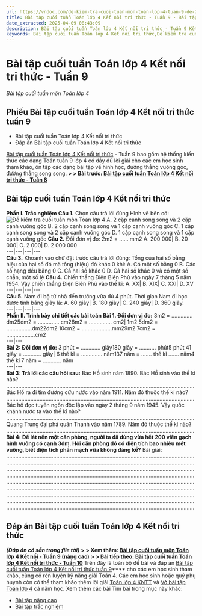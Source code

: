```yaml
---
url: https://vndoc.com/de-kiem-tra-cuoi-tuan-mon-toan-lop-4-tuan-9-de-2-151794
title: Bài tập cuối tuần Toán lớp 4 Kết nối tri thức - Tuần 9 - Bài tập cuối tuần môn Toán lớp 4 - VnDoc.com
date_extracted: 2025-04-09 08:43:09
description: Bài tập cuối tuần Toán lớp 4 Kết nối tri thức - Tuần 9 Kết nối có đáp án giúp các em học sinh ôn tập, nâng cao kỹ năng giải Toán.
keywords: Bài tập cuối tuần Toán lớp 4 Kết nối tri thức,Đề kiểm tra cuối tuần môn Toán lớp 4 Tuần 9,Đề kiểm tra cuối tuần môn Toán lớp 4,Bài tập cuối tuần môn Toán lớp 4,bài tập cuối tuần lớp 4 môn toán Kết nối tuần 9,bài tập tuần 9 toán 4 kết nối,đề kiểm tra tuần 9 toán 4 kết nối,phiếu bài tập cuối tuần môn toán lớp 4 kết nối tuần 9,giải Toán lớp 4,giải bài tập toán 4,toán lớp 4,bài tập toán lớp 4,bài tập toán lớp 4 chương 2
---
```


# Bài tập cuối tuần Toán lớp 4 Kết nối tri thức - Tuần 9
 _Bài tập cuối tuần môn Toán lớp 4_
## Phiếu Bài tập cuối tuần Toán lớp 4 Kết nối tri thức tuần 9
  * Bài tập cuối tuần Toán lớp 4 Kết nối tri thức
  * Đáp án Bài tập cuối tuần Toán lớp 4 Kết nối tri thức

[Bài tập cuối tuần Toán lớp 4 Kết nối tri thức](<https://vndoc.com/bai-tap-cuoi-tuan-toan-lop-4-ket-noi>) \- Tuần 9 bao gồm hệ thống kiến thức các dạng Toán tuần 9 lớp 4 có đầy đủ lời giải cho các em học sinh tham khảo, ôn tập các dạng bài tập về hình học, đường thẳng vuông góc, đường thẳng song song.
**> > Bài trước: [Bài tập cuối tuần Toán lớp 4 Kết nối tri thức - Tuần 8](<https://vndoc.com/de-kiem-tra-cuoi-tuan-mon-toan-lop-4-tuan-8-de-2-150410>)**
## Bài tập cuối tuần Toán lớp 4 Kết nối tri thức
**Phần I. Trắc nghiệm**
**Câu 1.** Chọn câu trả lời đúng
Hình vẽ bên có:
![Đề kiểm tra cuối tuần môn Toán lớp 4](https://i.vdoc.vn/data/image/2018/08/29/de-kiem-tra-cuoi-tuan-mon-toan-lop-4-tuan-9-de-2-a.png)
A. 2 cặp cạnh song song và 2 cặp cạnh vuông góc
B. 2 cặp cạnh song song và 1 cặp cạnh vuông góc
C. 1 cặp cạnh song song và 2 cặp cạnh vuông góc
D. 1 cặp cạnh song song và 1 cặp cạnh vuông góc
**Câu 2.** Đổi đơn vị đo: 2m2 = …… mm2
A. 200 000| B. 20 000| C. 2 000| D. 2 000 000  
---|---|---|---  
**Câu 3.** Khoanh vào chữ đặt trước câu trả lời đúng:
Tổng của hai số bằng hiệu của hai số đó mà tổng \(hiệu\) đó khác 0 khi:
A. Có một số bằng 0
B. Các số hạng đều bằng 0
C. Cả hai số khác 0
D. Cả hai số khác 0 và có một số chẵn, một số lẻ
**Câu 4.** Chiến thắng Điện Biên Phủ vào ngày 7 tháng 5 năm 1954. Vậy chiến thắng Điện Biên Phủ vào thế kỉ:
A. XX| B. XIX| C. XXI| D. XV  
---|---|---|---  
**Câu 5.** Nam đi bộ từ nhà đến trường vừa đủ 4 phút. Thời gian Nam đi học được tính bằng giây là:
A. 60 giây| B. 180 giây| C. 240 giây| D. 360 giây.  
---|---|---|---  
**Phần II. Trình bày chi tiết các bài toán**
**Bài 1. Đổi đơn vị đo:**
3m2 = ………….. dm25dm2 = ………….. cm28m2 = …………… cm2| 1m2 5dm2 = ……………..dm22dm2 10cm2 = ………………..mm29m2 7cm2 = ……………….cm2  
---|---  
**Bài 2: Đổi đơn vị đo:**
3 phút = …………. giây180 giây = ……….. phút5 phút 41 giây = ………… giây| 6 thế kỉ = ………….. năm137 năm = ….… thế kỉ ……. năm4 thế kỉ 7 năm = ………… năm  
---|---  
**Bài 3: Trả lời các câu hỏi sau:**
Bác Hồ sinh năm 1890. Bác Hồ sinh vào thế kỉ nào?
…………………………………………………………………………………………………….………
Bác Hồ ra đi tìm đường cứu nước vào năm 1911. Năm đó thuộc thế kỉ nào?
…………………………………………………………………………………………………….………
Bác hồ đọc tuyên ngôn độc lập vào ngày 2 tháng 9 năm 1945. Vậy quốc khánh nước ta vào thế kỉ nào?
…………………………………………………………………………………………………….………
Quang Trung đại phá quân Thanh vào năm 1789. Năm đó thuộc thế kỉ nào?
…………………………………………………………………………………………………….………
**Bài 4: Để lát nền một căn phòng, người ta đã dùng vừa hết 200 viên gạch hình vuông có cạnh 3dm. Hỏi căn phòng đó có diện tích bao nhiêu mét vuông, biết diện tích phần mạch vữa không đáng kể?**
Bài giải:
…………………………………………………………………………………………………….………
…………………………………………………………………………………………………….………
…………………………………………………………………………………………………….………
…………………………………………………………………………………………………….………
…………………………………………………………………………………………………….………
…………………………………………………………………………………………………….………
…………………………………………………………………………………………………….………
…………………………………………………………………………………………………….………
…………………………………………………………………………………………………….………
## **Đáp án Bài tập cuối tuần Toán lớp 4 Kết nối tri thức**
 _**\(Đáp án có sẵn trong file tải\)**_
**> > Xem thêm: [Bài tập cuối tuần môn Toán lớp 4 Kết nối - Tuần 9 \(nâng cao\)](<https://vndoc.com/de-kiem-tra-cuoi-tuan-mon-toan-lop-4-tuan-9-de-2-151794>)**
**> > Bài tiếp theo: [Bài tập cuối tuần Toán lớp 4 Kết nối tri thức - Tuần 10](<https://vndoc.com/de-kiem-tra-cuoi-tuan-mon-toan-lop-4-tuan-10-de-2-152989>)**
Trên đây là toàn bộ đề bài và đáp án [Bài tập cuối tuần Toán lớp 4 Kết nối tri thức tuần 9](<https://vndoc.com/de-kiem-tra-cuoi-tuan-mon-toan-lop-4-tuan-9-de-2-151794>)**** cho các em học sinh tham khảo, củng cố rèn luyện kỹ năng giải Toán 4. Các em học sinh hoặc quý phụ huynh còn có thể tham khảo thêm lời giải [Toán lớp 4 KNTT](<https://vndoc.com/toan-lop-4-ket-noi-tri-thuc>) và [Vở bài tập Toán lớp 4](<https://vndoc.com/vo-bt-toan4>) cả năm học.
Xem thêm các bài Tìm bài trong mục này khác:
  * [Bài tập nâng cao](</bai-tap-cuoi-tuan-toan-lop-4-ket-noi-tri-thuc-tuan-9-299963>)
  * [Bài tập trắc nghiệm](</luyen-tap-kien-thuc-toan-lop-4-tuan-9-ctst-326860>)

